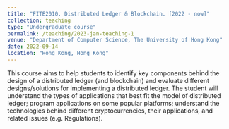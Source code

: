 ```yaml
---
title: "FITE2010. Distributed Ledger & Blockchain. [2022 - now]"
collection: teaching
type: "Undergraduate course"
permalink: /teaching/2023-jan-teaching-1
venue: "Department of Computer Science, The University of Hong Kong"
date: 2022-09-14
location: "Hong Kong, Hong Kong"
---
```


This course aims to help students to identify key components behind the design of a distributed ledger (and blockchain) and evaluate different designs/solutions for implementing a distributed ledger.
The student will understand the types of applications that best fit the model of distributed ledger; program applications on some popular platforms; understand the technologies behind different cryptocurrencies, their applications, and related issues (e.g. Regulations).
